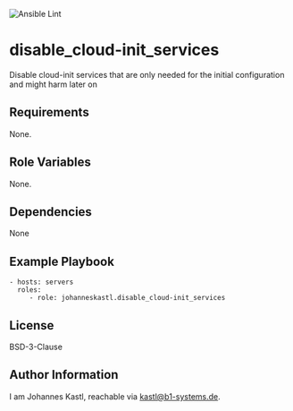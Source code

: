 ![Ansible Lint](https://github.com/johanneskastl/ansible-role-disable_cloud-init_services/workflows/Ansible%20Lint/badge.svg)

disable_cloud-init_services
=========

Disable cloud-init services that are only needed for the initial configuration and might harm later on

Requirements
------------

None.

Role Variables
--------------

None.

Dependencies
------------

None

Example Playbook
----------------

    - hosts: servers
      roles:
         - role: johanneskastl.disable_cloud-init_services

License
-------

BSD-3-Clause

Author Information
------------------

I am Johannes Kastl, reachable via kastl@b1-systems.de.
